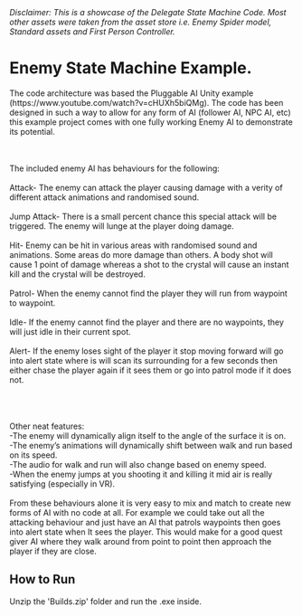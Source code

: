 <i>
Disclaimer: This is a showcase of the Delegate State Machine Code. Most other assets were taken from the asset store i.e. Enemy Spider model, Standard assets and First Person Controller.
</i>

<h1>Enemy State Machine Example.</h1>
The code architecture was based the Pluggable AI Unity example (https://www.youtube.com/watch?v=cHUXh5biQMg).  The code has been designed in such a way to allow for any form of AI (follower AI, NPC AI, etc) this example project comes with one fully working Enemy AI to demonstrate its potential. 
</br></br></br>

The included enemy AI has behaviours for the following: </br></br>
Attack- The enemy can attack the player causing damage with a verity of different attack animations and randomised sound. </br></br>
Jump Attack- There is a small percent chance this special attack will be triggered. The enemy will lunge at the player doing damage. </br></br>
Hit- Enemy can be hit in various areas with randomised sound and animations. Some areas do more damage than others. A body shot will cause 1 point of damage whereas a shot to the crystal will cause an instant kill and the crystal will be destroyed. </br></br>
Patrol- When the enemy cannot find the player they will run from waypoint to waypoint. </br></br>
Idle- If the enemy cannot find the player and there are no waypoints, they will just idle in their current spot. </br></br>
Alert- If the enemy loses sight of the player it stop moving forward will go into alert state where is will scan its surrounding for a few seconds then either chase the player again if it sees them or go into patrol mode if it does not. </br></br>
</br></br>

Other neat features: </br>
-The enemy will dynamically align itself to the angle of the surface it is on. </br>
-The enemy’s animations will dynamically shift between walk and run based on its speed. </br>
-The audio for walk and run will also change based on enemy speed. </br>
-When the enemy jumps at you shooting it and killing it mid air is really satisfying (especially in VR). </br>
</br>
From these behaviours alone it is very easy to mix and match to create new forms of AI with no code at all. For example we could take out all the attacking behaviour and just have an AI that patrols waypoints then goes into alert state when It sees the player. This would make for a good quest giver AI where they walk around from point to point then approach the player if they are close. 
</br>


<h2>How to Run</h2>
Unzip the 'Builds.zip' folder and run the .exe inside.

